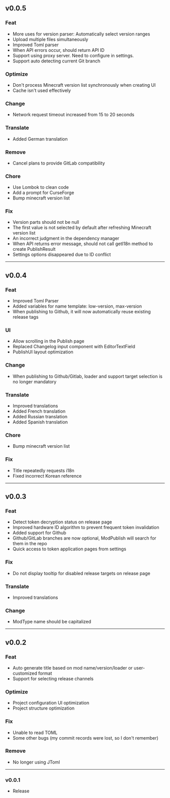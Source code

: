 ## v0.0.5

### Feat
- More uses for version parser: Automatically select version ranges
- Upload multiple files simultaneously
- Improved Toml parser
- When API errors occur, should return API ID
- Support using proxy server. Need to configure in settings.
- Support auto detecting current Git branch

### Optimize
- Don't process Minecraft version list synchronously when creating UI
- Cache isn't used effectively

### Change
- Network request timeout increased from 15 to 20 seconds

### Translate
- Added German translation

### Remove
- Cancel plans to provide GitLab compatibility

### Chore
- Use Lombok to clean code
- Add a prompt for CurseForge
- Bump minecraft version list

### Fix
- Version parts should not be null
- The first value is not selected by default after refreshing Minecraft version list
- An incorrect judgment in the dependency manager
- When API returns error message, should not call getI18n method to create PublishResult
- Settings options disappeared due to ID conflict

---

## v0.0.4

### Feat
- Improved Toml Parser
- Added variables for name template: low-version, max-version
- When publishing to Github, it will now automatically reuse existing release tags

### UI
- Allow scrolling in the Publish page
- Replaced Changelog input component with EditorTextField
- PublishUI layout optimization

### Change
- When publishing to Github/Gitlab, loader and support target selection is no longer mandatory

### Translate
- Improved translations
- Added French translation
- Added Russian translation
- Added Spanish translation

### Chore
- Bump minecraft version list

### Fix
- Title repeatedly requests i18n
- Fixed incorrect Korean reference

---

## v0.0.3

### Feat
- Detect token decryption status on release page
- Improved hardware ID algorithm to prevent frequent token invalidation
- Added support for Github
- Github/GitLab branches are now optional, ModPublish will search for them in the repo
- Quick access to token application pages from settings

### Fix
- Do not display tooltip for disabled release targets on release page

### Translate
- Improved translations

### Change
- ModType name should be capitalized

---

## v0.0.2

### Feat
- Auto generate title based on mod name/version/loader or user-customized format
- Support for selecting release channels

### Optimize
- Project configuration UI optimization
- Project structure optimization

### Fix
- Unable to read TOML
- Some other bugs (my commit records were lost, so I don't remember)

### Remove
- No longer using JToml

---

### v0.0.1
- Release